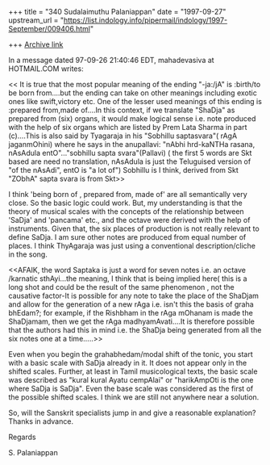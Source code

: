 +++
title = "340 Sudalaimuthu Palaniappan"
date = "1997-09-27"
upstream_url = "https://list.indology.info/pipermail/indology/1997-September/009406.html"

+++
[Archive link](https://list.indology.info/pipermail/indology/1997-September/009406.html)

In a message dated 97-09-26 21:40:46 EDT, mahadevasiva at HOTMAIL.COM writes:

<< It is true that the most popular meaning of the ending "-ja:/jA" is
 :birth/to be born from....but the ending can take on other meanings
 including exotic ones like swift,victory etc. One of the lesser used
 meanings of this ending is :prepared from,made of....In this context, if
 we translate "ShaDja" as prepared from (six) organs, it would make
 logical sense i.e. note produced with the help of six organs which are
 listed by Prem Lata Sharma in part (c)....This is also said by Tyagaraja
 in his "Sobhillu saptasvara"( rAgA jaganmOhini) where he says in the
 anupallavi: "nAbhi hrd-kaNTHa rasana, nAsAdula entO"..."sobhillu sapta
 svara"(Pallavi)
 ( the first 5 words are Skt based are need no translation, nAsAdula is
 just the Teluguised version of "of the nAsAdi", entO is "a lot of")
 Sobhillu is I think, derived from Skt "ZObhA" sapta svara is from Skt>>

I think 'being born of , prepared from, made of' are all semantically very
close. So the basic logic could work. But, my understanding is that the
theory of musical scales with the concepts of the relationship between
'SaDja' and 'pancama' etc., and the octave were derived with the help of
instruments. Given that, the six places of production is not really relevant
to define SaDja. I am sure other notes are produced from equal number of
places. I think ThyAgaraja was just using a conventional description/cliche
in the song.

 <<AFAIK, the word Saptaka is just a word for seven notes i.e. an octave
 /karnatic sthAyi...the meaning, I think that is being implied here( this
 is a long shot and could be the result of the same phenomenon
 , not the causative factor-It is possible for any note to take the place
 of the ShaDjam and allow for the generation of a new rAga i.e.
 isn't this the basis of graha bhEdam?; for example, if the Rishbham in
 the rAga mOhanam is made the ShaDjamam, then we get the rAga
 madhyamAvati....It is therefore possible that the authors had this in
 mind i.e. the ShaDja being generated from all the six notes one at a
 time.....>>

Even when you begin the grahabhedam/modal shift of the tonic, you start with
a basic scale with SaDja already in it. It does not appear only in the
shifted scales. Further, at least in Tamil musicological texts, the basic
scale was described as "kural kural Ayatu cempAlai" or "harikAmpOti is the
one where SaDja is SaDja". Even the base scale was considered as the first of
the possible shifted scales. I think we are still not anywhere near a
solution.

So, will the Sanskrit specialists jump in and give a reasonable explanation?
Thanks in advance.

Regards

S. Palaniappan



